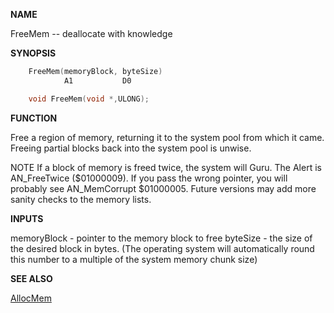 
**NAME**

FreeMem -- deallocate with knowledge

**SYNOPSIS**

```c
    FreeMem(memoryBlock, byteSize)
            A1           D0

    void FreeMem(void *,ULONG);

```
**FUNCTION**

Free a region of memory, returning it to the system pool from which
it came.  Freeing partial blocks back into the system pool is
unwise.

NOTE
If a block of memory is freed twice, the system will Guru. The
Alert is AN_FreeTwice ($01000009).   If you pass the wrong pointer,
you will probably see AN_MemCorrupt $01000005.  Future versions may
add more sanity checks to the memory lists.

**INPUTS**

memoryBlock - pointer to the memory block to free
byteSize - the size of the desired block in bytes.  (The operating
system will automatically round this number to a multiple of
the system memory chunk size)

**SEE ALSO**

[AllocMem](AllocMem.md)
